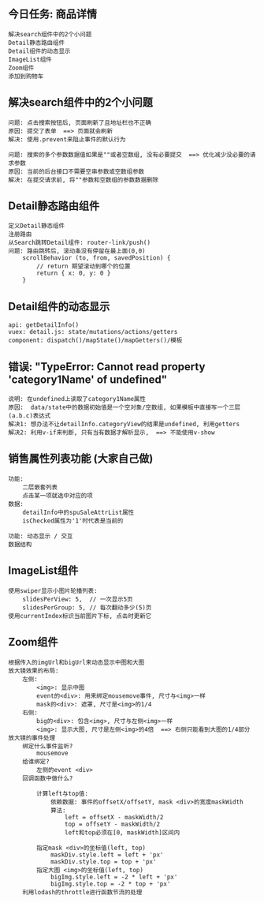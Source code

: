 ## 今日任务: 商品详情
    解决search组件中的2个小问题
	Detail静态路由组件
	Detail组件的动态显示
	ImageList组件
	Zoom组件
	添加到购物车

## 解决search组件中的2个小问题
	问题: 点击搜索按钮后, 页面刷新了且地址栏也不正确
	原因: 提交了表单  ==> 页面就会刷新
	解决: 使用.prevent来阻止事件的默认行为

	问题: 搜索的多个参数数据值如果是""或者空数组, 没有必要提交  ==> 优化减少没必要的请求参数
	原因: 当前的后台接口不需要空串参数或空数组参数
	解决: 在提交请求前, 将""参数和空数组的参数数据删除

## Detail静态路由组件
	定义Detail静态组件
	注册路由
	从Search跳转Detail组件: router-link/push()
	问题: 路由跳转后, 滚动条没有停留在最上面(0,0)
		scrollBehavior (to, from, savedPosition) {
	    	// return 期望滚动到哪个的位置
	    	return { x: 0, y: 0 }
	  	}

## Detail组件的动态显示
	api: getDetailInfo()
	vuex: detail.js: state/mutations/actions/getters
	component: dispatch()/mapState()/mapGetters()/模板

## 错误: "TypeError: Cannot read property 'category1Name' of undefined"
	说明: 在undefined上读取了category1Name属性
	原因:  data/state中的数据初始值是一个空对象/空数组, 如果模板中直接写一个三层(a.b.c)表达式
	解决1: 想办法不让detailInfo.categoryView的结果是undefined, 利用getters
	解决2: 利用v-if来判断, 只有当有数据才解析显示,  ==> 不能使用v-show

## 销售属性列表功能 (大家自己做)
	功能: 
		二层嵌套列表 
		点击某一项就选中对应的项
	数据: 
		detailInfo中的spuSaleAttrList属性
		isChecked属性为'1'时代表是当前的

	功能: 动态显示 / 交互
	数据结构

## ImageList组件
	使用swiper显示小图片轮播列表:
		slidesPerView: 5,  // 一次显示5页
      	slidesPerGroup: 5, // 每次翻动多少(5)页
	使用currentIndex标识当前图片下标, 点击时更新它
	
## Zoom组件
	根据传入的imgUrl和bigUrl来动态显示中图和大图
	放大镜效果的布局:
		左侧:
			<img>: 显示中图
			event的<div>: 用来绑定mousemove事件, 尺寸与<img>一样
			mask的<div>: 遮罩, 尺寸是<img>的1/4
		右侧:
			big的<div>: 包含<img>, 尺寸与左侧<img>一样
			<img>: 显示大图, 尺寸是左侧<img>的4倍  ==> 右侧只能看到大图的1/4部分
	放大镜的事件处理
		绑定什么事件监听?
			mousemove
		给谁绑定?
			左侧的event <div>
		回调函数中做什么?

			计算left与top值:
				依赖数据: 事件的offsetX/offsetY, mask <div>的宽度maskWidth
				算法:
					left = offsetX - maskWidth/2
					top = offsetY - maskWidth/2
					left和top必须在[0, maskWidth]区间内
	
			指定mask <div>的坐标值(left, top)
				maskDiv.style.left = left + 'px'
				maskDiv.style.top = top + 'px'
			指定大图 <img>的坐标值(left, top)
				bigImg.style.left = -2 * left + 'px'
				bigImg.style.top = -2 * top + 'px'
		利用lodash的throttle进行函数节流的处理
